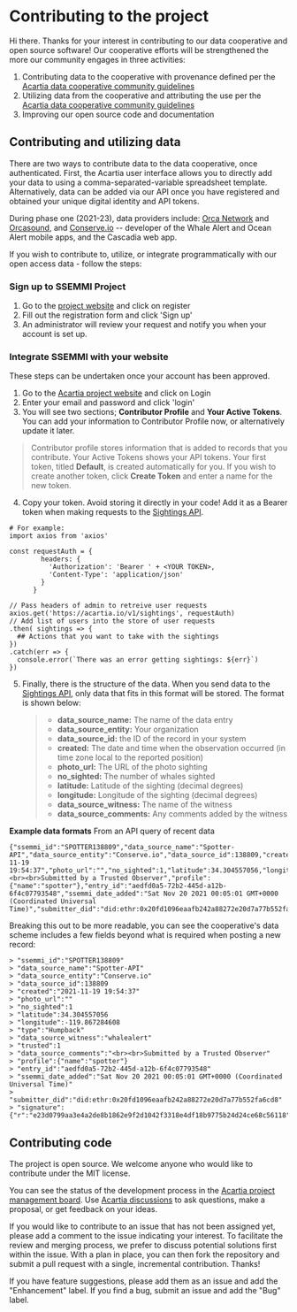 # Contributing to the project
Hi there. Thanks for your interest in contributing to our data cooperative and open source software! Our cooperative efforts will be strengthened the more our community engages in three activities:

1. Contributing data to the cooperative with provenance defined per the [Acartia data cooperative community guidelines](https://acartia.io/register)
2. Utilizing data from the cooperative and attributing the use per the [Acartia data cooperative community guidelines](https://acartia.io/register)
3. Improving our open source code and documentation

## Contributing and utilizing data
There are two ways to contribute data to the data cooperative, once authenticated. First, the Acartia user interface allows you to directly add your data to
using a comma-separated-variable spreadsheet template. Alternatively, data can be added via our API once you have registered and obtained your unique digital identity and API tokens.

During phase one (2021-23), data providers include: [Orca Network](https://orcanetwork.org) and [Orcasound](https://orcasound.net), and [Conserve.io](https://conserve.io) -- developer of the Whale Alert and Ocean Alert mobile apps, and the Cascadia web app.

If you wish to contribute to, utilize, or integrate programmatically with our open access data - follow the steps:

### Sign up to SSEMMI Project
1. Go to the [project website](https://acartia.io) and click on register
2. Fill out the registration form and click 'Sign up'
3. An administrator will review your request and notify you when your account is set up.


### Integrate SSEMMI with your website
These steps can be undertaken once your account has been approved.
1. Go to the [Acartia project website](https://acartia.io) and click on Login
2. Enter your email and password and click 'login'
3. You will see two sections; **Contributor Profile** and **Your Active Tokens**. You can add your information to 
Contributor Profile now, or alternatively update it later.

>Contributor profile stores information that is added to records that you contribute.
>Your Active Tokens shows your API tokens. Your first token, titled **Default**, is created automatically for you. 
>If you wish to create another token, click **Create Token** and enter a name for the new token.

4. Copy your token. Avoid storing it directly in your code! Add it as a Bearer token when making requests to the 
[Sightings API](DOCS.md#markdown-header-sightings).

```
# For example:
import axios from 'axios'

const requestAuth = {
        headers: {
          'Authorization': 'Bearer ' + <YOUR TOKEN>,
          'Content-Type': 'application/json'
        }
      }

// Pass headers of admin to retreive user requests
axios.get('https://acartia.io/v1/sightings', requestAuth)
// Add list of users into the store of user requests
.then( sightings => {
  ## Actions that you want to take with the sightings
})
.catch(err => {
  console.error(`There was an error getting sightings: ${err}`)
})
```    

5. Finally, there is the structure of the data. When you send data to the [Sightings API](DOCS.md#markdown-header-sightings),
only data that fits in this format will be stored. The format is shown below:

   >- **data_source_name:** The name of the data entry
   >- **data_source_entity:** Your organization 
   >- **data_source_id:** the ID of the record in your system
   >- **created:** The date and time when the observation occurred (in time zone local to the reported position)
   >- **photo_url:** The URL of the photo sighting
   >- **no_sighted:** The number of whales sighted
   >- **latitude:** Latitude of the sighting (decimal degrees)
   >- **longitude:** Longitude of the sighting (decimal degrees)
   >- **data_source_witness:** The name of the witness
   >- **data_source_comments:** Any comments added by the witness

**Example data formats**
From an API query of recent data
```
{"ssemmi_id":"SPOTTER138809","data_source_name":"Spotter-API","data_source_entity":"Conserve.io","data_source_id":138809,"created":"2021-11-19 19:54:37","photo_url":"","no_sighted":1,"latitude":34.304557056,"longitude":-119.867284608,"type":"Humpback","data_source_witness":"whalealert","trusted":1,"data_source_comments":"<br><br>Submitted by a Trusted Observer","profile":{"name":"spotter"},"entry_id":"aedfd0a5-72b2-445d-a12b-6f4c07793548","ssemmi_date_added":"Sat Nov 20 2021 00:05:01 GMT+0000 (Coordinated Universal Time)","submitter_did":"did:ethr:0x20fd1096eaafb242a88272e20d7a77b552fa6cd8","signature":
```

Breaking this out to be more readable, you can see the cooperative's data scheme includes a few fields beyond what is required when posting a new record:

```
> "ssemmi_id":"SPOTTER138809"
> "data_source_name":"Spotter-API"
> "data_source_entity":"Conserve.io"
> "data_source_id":138809
> "created":"2021-11-19 19:54:37"
> "photo_url":""
> "no_sighted":1
> "latitude":34.304557056
> "longitude":-119.867284608
> "type":"Humpback"
> "data_source_witness":"whalealert"
> "trusted":1
> "data_source_comments":"<br><br>Submitted by a Trusted Observer"
> "profile":{"name":"spotter"}
> "entry_id":"aedfd0a5-72b2-445d-a12b-6f4c07793548"
> "ssemmi_date_added":"Sat Nov 20 2021 00:05:01 GMT+0000 (Coordinated Universal Time)"
> "submitter_did":"did:ethr:0x20fd1096eaafb242a88272e20d7a77b552fa6cd8"
> "signature":{"r":"e23d0799aa3e4a2de8b1862e9f2d1042f3318e4df18b9775b24d24ce68c56118","s":"c084231bcffab60fb8a598ba9e7bc30246cf16e399554e17c5a00ae76ccc6f95"}
```


## Contributing code
The project is open source. We welcome anyone who would like to contribute under the MIT license.

You can see the status of the development process in the [Acartia project management board](https://github.com/orgs/salish-sea/projects/1/views/1). Use [Acartia discussions](https://github.com/salish-sea/acartia/discussions) to ask questions, make a proposal, or get feedback on your ideas.

If you would like to contribute to an issue that has not been assigned yet, please add a comment to the issue indicating your interest. To facilitate the review and merging process, we prefer to discuss potential solutions first within the issue. With a plan in place, you can then fork the repository and submit a pull request with a single, incremental contribution. Thanks!

If you have feature suggestions, please add them as an issue and add the "Enhancement" label. If you find a bug, submit an issue and add the "Bug" label.
